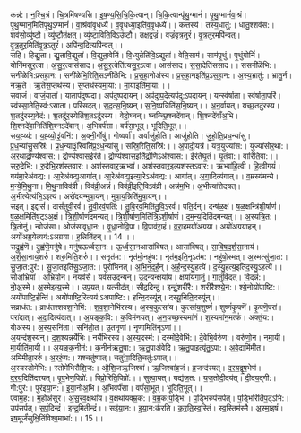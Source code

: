 

  
कन्न॑:। न॒श्चि॒त्रं। चि॒त्रमि॑षण्यसि। इ॒ष॒ण्य॒सि॒चि॒कि॒त्वान्। चि॒कि॒त्वान्पृ॑थु॒ग्मानं॑। पृ॒थु॒ग्मानं॑वा॒श्रं। पृ॒थु॒ग्मान॒मिति॑पृ॒थु॒ऽग्मानं॑। वा॒श्रंवा॑वृ॒धध्यै॑। व॒वृ॒धध्या॒इति॑व॒वृ॒धध्यै॑।। कत्तस्य॑। तस्य॒धातु॑:। धातु॒श्शव॑स:। शव॑सो॒व्यु॑ष्टौ। व्यु॑ष्टौ॒त॑क्षत्। व्यु॑ष्टा॒विति॒विऽउ॑ष्टौ। तक्ष॒द्वज्रं॑। वज्रं॑वृत्र॒तुरं॑। वृ॒त्र॒तुर॒मपि॑न्वत्। वृ॒त्र॒तुर॒मिति॑वृ॒त्र॒ऽतुरं॑। अपि॑न्व॒दित्यपि॑न्वत्।।  
सहि। हिद्यु॒ता। द्यु॒तावि॒द्युता॑। वि॒द्युता॒वेति॑। वि॒ध्युतेति॑वि॒ऽद्युता॑। वेति॒साम॑। साम॑पृ॒थुं। पृ॒थुंयोनिं॑। योनि॑मसुर॒त्वा। अ॒सु॒र॒त्वास॑साद। अ॒सु॒र॒त्वेति॑त्यसु॒र॒ऽत्वा। आस॑साद। स॒सा॒देति॑ससाद।। ससनी॑ळॆभि:। सनी॑ळेभि:प्रसहा॒न:। सनी॑ळेभि॒रिति॒सऽनी॑ळॆभि:। प्र॒स॒हा॒नोअ॑स्य। प्र॒स॒हा॒नइति॑प्र॒ऽस॒हा॒न:। अ॒स्य॒भ्रातु॑:। भ्रातु॒र्न। नऋ॒ते। ऋ॒तेस॒प्तथ॑स्य। स॒प्तथ॑स्यमा॒या:। मा॒याइति॑मा॒या:।।  
सवाजं॑। वाजं॒याता॑। याताप॑दुष्पदा। अप॑दुष्पदायन्। अप॑दुष्प॒देत्यप॑दु:ऽपदायन्। यन्स्व॑र्षाता। स्व॑र्षाता॒परि॑। स्व॑स्सा॒तेति॒स्व॑:ऽसाता। परि॑सदत्। स॒द॒त्स॒नि॒ष्यन्। स॒नि॒ष्यन्निति॑स॒नि॒ष्यन्।। अ॒न॒र्वायत्। यच्छ॒तदु॑रस्य। श॒तदु॑रस्य॒वेद॑:। श॒तदु॑र॒स्येति॑श॒तऽदु॑रस्य। वेदो॒घ्नन्। घ्नन्च्छि॒श्नदे॑वान्। शि॒श्नदे॑वाँअ॒भि। शि॒श्नदे॑वा॒निति॑शि॒श्नऽदे॑वान्। अ॒भिवर्प॑सा। वर्प॑सा॒भूत्। भूदिति॒भूत्।।  
सय॒ह्व्य॑:। य॒ह्व्यो॒३॒॑वनि॑:। अ॒वनी॒र्गोषु॑। गोष्वर्वा॑। अर्वाजु॑होति। आजु॑होति। जु॒हो॒ति॒प्रध॒न्या॑सु। प्र॒ध॒न्या॑सु॒सस्रि॑:। प्र॒ध॒न्या३॒॑स्विति॑प्र॒ऽध॒न्या॑सु। सस्रि॒रिति॒सस्रि॑:।। अ॒पादो॒यत्र॑। यत्र॒युज्या॑स:। युज्या॑सोर॒था:। अ॒र॒थाद्रो॒ण्य॑श्वास:। द्रो॒ण्य॑श्वास॒ईर॑ते। द्रो॒ण्य॑श्वास॒इति॑द्रो॒णिऽअ॑श्वास:। ईर॑तेघृ॒तं। घृ॒तंवा:। वारिति॒वा:।।  
सरु॒द्रेभि॑:। रु॒द्रेभि॒रश॑स्तवार:। अश॑स्तवार॒ऋभ्वा॑। अश॑स्तवार॒इत्यश॑स्तऽवार:। ऋभ्वा॑हि॒त्वी। हि॒त्वीगयं॑। गय॑मा॒रेअ॑वद्य:। आ॒रेअ॑वद्य॒आगा॑त्। आ॒रेअ॑वद्य॒इत्या॒रेऽअ॑वद्य:। आगा॑त्। अ॒गा॒दित्य॑गात्।। व॒म्रस्य॑मन्ये। म॒न्ये॒मि॒थु॒ना। मि॒थु॒नाविव॑व्री। विव॑व्री॒अन्नं॑। विव॑व्री॒इति॒विऽव॑व्री। अन्न॑म॒भि। अ॒भीत्या॑रोदयत्। अ॒भीत्येत्य॑भि॒ऽइत्य॑। अरो॑दयन्मुषा॒यन्। मुषा॒य॒न्निति॑मु॒षा॒यन्।।  
सइत्। इद्दासं॑। दासं॑तुवी॒रवं॑। तु॒वी॒रवं॒पति॑:। तु॒वि॒रव॒मिति॑तु॒वि॒ऽरवं॑। पति॒र्दन्। दन्ष॑ळ॒क्षं। ष॒ळ॒क्षन्त्रि॑शी॒र्षाणं॑। ष॒ळ॒क्षमिति॑ष॒ट्ऽअ॒क्षं। त्रि॒शी॒र्षाणं॑दमन्यत्। त्रि॒शी॒र्षाण॒मिति॑त्रि॒ऽशी॒र्षाणं॑। द॒म॒न्य॒दिति॑दमन्यत्।। अ॒स्यत्रि॒त:। त्रि॒तोनु॑। न्वोज॑सा। ओज॑सावृधा॒न:। वृ॒धा॒नोवि॒पा। वि॒पाव॑रा॒हं। व॒रा॒हमयो॑अग्रया। अयो॑अग्रयाहन्। अयो॑अग्र॒येत्यय॑:ऽअग्रया। ह॒न्निति॑हन्।। 14 ।।  
सद्रुह्व॑णॆ। द्रुह्व॑णॆ॒मनु॑षे। मनु॑षऊर्ध्वसा॒न:। ऊ॒र्ध्व॒सा॒नआसा॑विषत्। आसा॑विषत्। सा॒वि॒ष॒द॒र्श॒सा॒नाय॑। अ॒र्श॒सा॒नाय॒शरुं॑। शरु॒मिति॒शरुं॑।। सनृत॑म:। नृत॑मो॒नहु॑ष:। नृत॑म॒इति॒नृऽत॑म:। नहु॑षो॒स्मत्। अ॒स्मत्सु॑जा॒त:। सु॒जा॒त:पुर॑:। सु॒जा॒तइति॑सु॒ऽजा॒त:। पुरो॑भिनत्। अ॒भि॒न॒द॒र्ह॒न्। अ॒र्ह॒न्द॒स्यु॒हत्ये॑। द॒स्यु॒हत्य॒इति॑द॒स्यु॒ऽहत्ये॑।।  
सोअ॒भ्रिया॑। अ॒भ्रियो॒न। नयव॑से। यव॑सउद॒न्यन्। उ॒द॒न्यन्क्षया॑य। क्षया॑यगा॒तुं। गा॒तुंवि॒दत्। वि॒दन्न॑:। नो॒अ॒स्मे। अ॒स्मेइत्य॒स्मे।। उप॒यत्। यत्सीद॑त्। सीद॒दिन्दुं॑। इन्दुं॒शरी॑रै:। शरी॑रैश्श्ये॒न:। श्ये॒नोयो॑पाष्टि:। अयो॑पाष्टि॒र्हन्ति॑। अयो॑पाष्टि॒रित्यय॑:ऽअपाष्टि:। हन्ति॒दस्यू॑न्। दस्यू॒निति॒दस्यू॑न्।।  
सव्राध॑त:। व्राध॑तश्शवशा॒नेभि॑:। श॒व॒शा॒नेभि॑रस्य। अ॒स्य॒कुत्सा॑य। कुत्सा॑य॒शुष्णं॑। शुष्णं॑कृ॒पणॆ॑। कृ॒पणॆ॒परा॑। परा॑दात्। अ॒दा॒दित्य॑दात्।। अ॒यङ्क॒वि:। क॒विम॑नयत्। अ॒न॒यच्छ॒स्यमा॑नं। श॒स्यमा॑न॒मत्कं॑। अक्तं॒य:। योअ॑स्य। अ॒स्य॒सनि॑ता। सनि॑तो॒त। उ॒तनृ॒णां। नृ॒णामिति॑नृ॒ऽणां।।  
अ॒यन्द॑श॒स्यन्। द॒श॒श्यन्नर्ये॑भिः। नर्ये॑भिरस्य। अ॒स्य॒दस्म॑:। दस्मो॑दे॒वेभि॑:। दे॒वेभि॒र्वरु॑ण:। वरु॑णो॒न। नमा॒यी। मा॒यीति॑मा॒यी।। अ॒यङ्क॒नीन॑:। क॒नीन॑ऋतु॒पा:। ऋ॒तु॒पाअ॑वेदि। ऋ॒तु॒पाइत्यृ॑तु॒ऽपा:। अ॒वे॒द्यमि॑मीत। अमि॑मीता॒ररुं॑। अ॒ररुं॒य:। यश्चतु॑ष्पात्। चतुः॑पा॒दिति॒चतु॑:ऽपात्।।  
अ॒स्यस्तोमे॑भि:। स्तोमे॑भिरौशि॒ज:। औ॒शि॒जऋ॒जिश्वा॑। ऋ॒जिश्वा॑व्र॒जं। व्र॒जन्द॑रयत्। द॒र॒य॒द्वृ॒ष॒भेण॑। द॒र॒य॒दिति॑दरयत्। वृ॒ष॒भेण॒पिप्रो॑:। पिप्रो॒रिति॒पिप्रो॑:।। सुत्वा॒यत्। यद्य॑ज॒त:। य॒ज॒तोदी॒दय॑त्। दी॒दय॒द्गी:। गी:पुर॑:। पुर॑इया॒न:। इ॒या॒नोअ॒भि। अ॒भिवर्प॑सा। वर्प॑सा॒भूत्। भूदिति॒भूत्।।  
ए॒वाम॒ह:। म॒होअ॑सुर। अ॒सु॒रव॒क्षथा॑य। व॒क्षथा॑यवम्र॒क:। व॒म्र॒क:प॒ड्भि:। प॒ड्भिरुप॑सर्पत्। प॒ड्भिरिति॑प॒ट्ऽभि:। उप॑सर्पत्। स॒र्प॒दिन्द्रं॑। इन्द्र॒मितीन्द्रं॑।। सइ॑या॒न:। इ॒या॒न:क॑रति। क॒र॒ति॒स्व॒स्तिं। स्व॒स्तिम॑स्मै। अ॒स्मा॒इषं॑। इष॒मूर्जं॑सुक्षि॒तिंविश्व॒माभा॑:।। 15।।  
